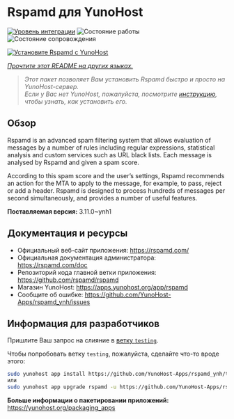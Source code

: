 <!--
Важно: этот README был автоматически сгенерирован <https://github.com/YunoHost/apps/tree/master/tools/readme_generator>
Он НЕ ДОЛЖЕН редактироваться вручную.
-->

# Rspamd для YunoHost

[![Уровень интеграции](https://apps.yunohost.org/badge/integration/rspamd)](https://ci-apps.yunohost.org/ci/apps/rspamd/)
![Состояние работы](https://apps.yunohost.org/badge/state/rspamd)
![Состояние сопровождения](https://apps.yunohost.org/badge/maintained/rspamd)

[![Установите Rspamd с YunoHost](https://install-app.yunohost.org/install-with-yunohost.svg)](https://install-app.yunohost.org/?app=rspamd)

*[Прочтите этот README на других языках.](./ALL_README.md)*

> *Этот пакет позволяет Вам установить Rspamd быстро и просто на YunoHost-сервер.*  
> *Если у Вас нет YunoHost, пожалуйста, посмотрите [инструкцию](https://yunohost.org/install), чтобы узнать, как установить его.*

## Обзор

Rspamd is an advanced spam filtering system that allows evaluation of messages by a number of rules including regular expressions, statistical analysis and custom services such as URL black lists. Each message is analysed by Rspamd and given a spam score.

According to this spam score and the user’s settings, Rspamd recommends an action for the MTA to apply to the message, for example, to pass, reject or add a header. Rspamd is designed to process hundreds of messages per second simultaneously, and provides a number of useful features.


**Поставляемая версия:** 3.11.0~ynh1
## Документация и ресурсы

- Официальный веб-сайт приложения: <https://rspamd.com/>
- Официальная документация администратора: <https://rspamd.com/doc>
- Репозиторий кода главной ветки приложения: <https://github.com/rspamd/rspamd>
- Магазин YunoHost: <https://apps.yunohost.org/app/rspamd>
- Сообщите об ошибке: <https://github.com/YunoHost-Apps/rspamd_ynh/issues>

## Информация для разработчиков

Пришлите Ваш запрос на слияние в [ветку `testing`](https://github.com/YunoHost-Apps/rspamd_ynh/tree/testing).

Чтобы попробовать ветку `testing`, пожалуйста, сделайте что-то вроде этого:

```bash
sudo yunohost app install https://github.com/YunoHost-Apps/rspamd_ynh/tree/testing --debug
или
sudo yunohost app upgrade rspamd -u https://github.com/YunoHost-Apps/rspamd_ynh/tree/testing --debug
```

**Больше информации о пакетировании приложений:** <https://yunohost.org/packaging_apps>
